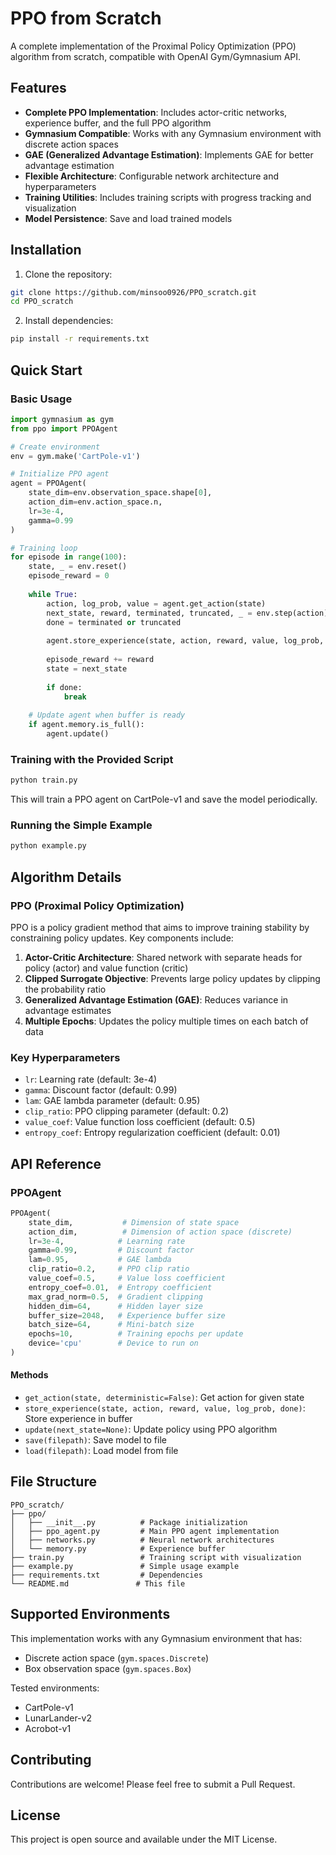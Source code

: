 # PPO from Scratch

A complete implementation of the Proximal Policy Optimization (PPO) algorithm from scratch, compatible with OpenAI Gym/Gymnasium API.

## Features

- **Complete PPO Implementation**: Includes actor-critic networks, experience buffer, and the full PPO algorithm
- **Gymnasium Compatible**: Works with any Gymnasium environment with discrete action spaces
- **GAE (Generalized Advantage Estimation)**: Implements GAE for better advantage estimation
- **Flexible Architecture**: Configurable network architecture and hyperparameters
- **Training Utilities**: Includes training scripts with progress tracking and visualization
- **Model Persistence**: Save and load trained models

## Installation

1. Clone the repository:
```bash
git clone https://github.com/minsoo0926/PPO_scratch.git
cd PPO_scratch
```

2. Install dependencies:
```bash
pip install -r requirements.txt
```

## Quick Start

### Basic Usage

```python
import gymnasium as gym
from ppo import PPOAgent

# Create environment
env = gym.make('CartPole-v1')

# Initialize PPO agent
agent = PPOAgent(
    state_dim=env.observation_space.shape[0],
    action_dim=env.action_space.n,
    lr=3e-4,
    gamma=0.99
)

# Training loop
for episode in range(100):
    state, _ = env.reset()
    episode_reward = 0
    
    while True:
        action, log_prob, value = agent.get_action(state)
        next_state, reward, terminated, truncated, _ = env.step(action)
        done = terminated or truncated
        
        agent.store_experience(state, action, reward, value, log_prob, done)
        
        episode_reward += reward
        state = next_state
        
        if done:
            break
    
    # Update agent when buffer is ready
    if agent.memory.is_full():
        agent.update()
```

### Training with the Provided Script

```bash
python train.py
```

This will train a PPO agent on CartPole-v1 and save the model periodically.

### Running the Simple Example

```bash
python example.py
```

## Algorithm Details

### PPO (Proximal Policy Optimization)

PPO is a policy gradient method that aims to improve training stability by constraining policy updates. Key components include:

1. **Actor-Critic Architecture**: Shared network with separate heads for policy (actor) and value function (critic)
2. **Clipped Surrogate Objective**: Prevents large policy updates by clipping the probability ratio
3. **Generalized Advantage Estimation (GAE)**: Reduces variance in advantage estimates
4. **Multiple Epochs**: Updates the policy multiple times on each batch of data

### Key Hyperparameters

- `lr`: Learning rate (default: 3e-4)
- `gamma`: Discount factor (default: 0.99)
- `lam`: GAE lambda parameter (default: 0.95)
- `clip_ratio`: PPO clipping parameter (default: 0.2)
- `value_coef`: Value function loss coefficient (default: 0.5)
- `entropy_coef`: Entropy regularization coefficient (default: 0.01)

## API Reference

### PPOAgent

```python
PPOAgent(
    state_dim,           # Dimension of state space
    action_dim,          # Dimension of action space (discrete)
    lr=3e-4,            # Learning rate
    gamma=0.99,         # Discount factor
    lam=0.95,           # GAE lambda
    clip_ratio=0.2,     # PPO clip ratio
    value_coef=0.5,     # Value loss coefficient
    entropy_coef=0.01,  # Entropy coefficient
    max_grad_norm=0.5,  # Gradient clipping
    hidden_dim=64,      # Hidden layer size
    buffer_size=2048,   # Experience buffer size
    batch_size=64,      # Mini-batch size
    epochs=10,          # Training epochs per update
    device='cpu'        # Device to run on
)
```

#### Methods

- `get_action(state, deterministic=False)`: Get action for given state
- `store_experience(state, action, reward, value, log_prob, done)`: Store experience in buffer
- `update(next_state=None)`: Update policy using PPO algorithm
- `save(filepath)`: Save model to file
- `load(filepath)`: Load model from file

## File Structure

```
PPO_scratch/
├── ppo/
│   ├── __init__.py          # Package initialization
│   ├── ppo_agent.py         # Main PPO agent implementation
│   ├── networks.py          # Neural network architectures
│   └── memory.py            # Experience buffer
├── train.py                 # Training script with visualization
├── example.py               # Simple usage example
├── requirements.txt         # Dependencies
└── README.md               # This file
```

## Supported Environments

This implementation works with any Gymnasium environment that has:
- Discrete action space (`gym.spaces.Discrete`)
- Box observation space (`gym.spaces.Box`)

Tested environments:
- CartPole-v1
- LunarLander-v2
- Acrobot-v1

## Contributing

Contributions are welcome! Please feel free to submit a Pull Request.

## License

This project is open source and available under the MIT License.
